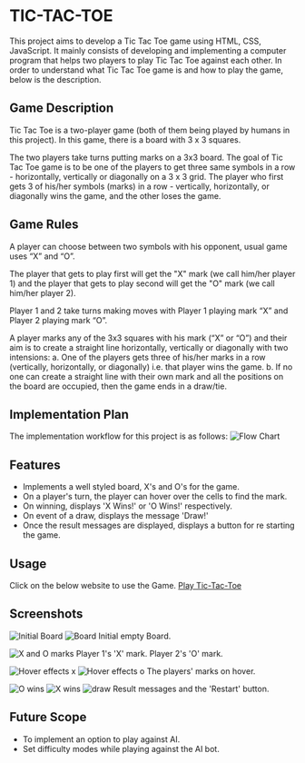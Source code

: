 # TIC-TAC-TOE
This project aims to develop a Tic Tac Toe game using HTML, CSS, JavaScript. It mainly consists of developing and implementing a computer program that helps two players to play Tic Tac Toe against each other.
In order to understand what Tic Tac Toe game is and how to play the game, below is the description.

## Game Description
Tic Tac Toe is a two-player game (both of them being played by humans in this project). In this game, there is a board with 3 x 3 squares.

The two players take turns putting marks on a 3x3 board. The goal of Tic Tac Toe game is to be one of the players to get three same symbols in a row - horizontally, vertically or diagonally on a 3 x 3 grid. The player who first gets 3 of his/her symbols (marks) in a row - vertically, horizontally, or diagonally wins the game, and the other loses the game. 

## Game Rules
A player can choose between two symbols with his opponent, usual game uses “X” and “O”.

The player that gets to play first will get the "X" mark (we call him/her player 1) and the player that gets to play second will get the "O" mark (we call him/her player 2).

Player 1 and 2 take turns making moves with Player 1 playing mark “X” and Player 2 playing mark “O”.

A player marks any of the 3x3 squares with his mark (“X” or “O”) and their aim is to create a straight line horizontally, vertically or diagonally with two intensions:
a. One of the players gets three of his/her marks in a row (vertically, horizontally, or diagonally) i.e. that player wins the game.
b. If no one can create a straight line with their own mark and all the positions on the board are occupied, then the game ends in a draw/tie.

## Implementation Plan
The implementation workflow for this project is as follows:
![Flow Chart](images/flowchart.png)

## Features
- Implements a well styled board, X's and O's for the game.
- On a player's turn, the player can hover over the cells to find the mark.
- On winning, displays 'X Wins!' or 'O Wins!' respectively.
- On event of a draw, displays the message 'Draw!'
- Once the result messages are displayed, displays a button for re starting the game.

## Usage
Click on the below website to use the Game.
[Play Tic-Tac-Toe]()

## Screenshots
![Initial Board](Images\board.png)
<img scr="Images\board.png" alt="Board">
Initial empty Board.

![X and O marks](images/markxo.png)
Player 1's 'X' mark. Player 2's 'O' mark.

![Hover effects x](images/hoverx.png)
![Hover effects o](images/hovero.png)
The players' marks on hover.

![O wins](images/Owins.png)
![X wins](images/Xwins.png)
![draw](images/draw.png)
Result messages and the 'Restart' button.

## Future Scope
- To implement an option to play against AI. 
- Set difficulty modes while playing against the AI bot.